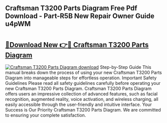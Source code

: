 ## Craftsman T3200 Parts Diagram Free Pdf Download - Part-R5B New Repair Owner Guide u4pWM

# <h2><a href="http://dfs3vgm.blite.top/?on=Craftsman+T3200+Parts+Diagram">🔗Download New 👉🔴 Craftsman T3200 Parts Diagram</a></h2>

[![Craftsman T3200 Parts Diagram download](https://i.imgur.com/lujVjoI.png)](http://dfs3vgm.blite.top/?on=Craftsman+T3200+Parts+Diagram)
Step-by-Step Guide This manual breaks down the process of using your new Craftsman T3200 Parts Diagram into manageable steps for effortless operation. Important Safety Guidelines Please read all safety guidelines carefully before operating your new Craftsman T3200 Parts Diagram. Craftsman T3200 Parts Diagram offers users an impressive collection of advanced features, such as facial recognition, augmented reality, voice activation, and wireless charging, all easily accessible through the user-friendly and intuitive interface. Your Success is Our Priority Craftsman T3200 Parts Diagram. We are committed to ensuring your complete satisfaction.
